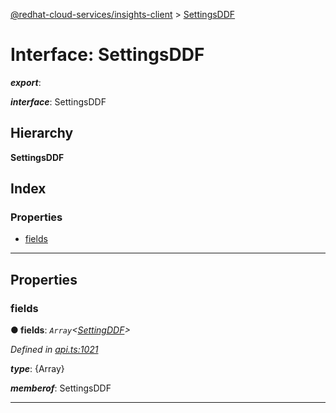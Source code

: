 [@redhat-cloud-services/insights-client](../README.md) > [SettingsDDF](../interfaces/settingsddf.md)

# Interface: SettingsDDF

*__export__*: 

*__interface__*: SettingsDDF

## Hierarchy

**SettingsDDF**

## Index

### Properties

* [fields](settingsddf.md#fields)

---

## Properties

<a id="fields"></a>

###  fields

**● fields**: *`Array`<[SettingDDF](settingddf.md)>*

*Defined in [api.ts:1021](https://github.com/RedHatInsights/javascript-clients/blob/master/packages/insights/api.ts#L1021)*

*__type__*: {Array}

*__memberof__*: SettingsDDF

___

